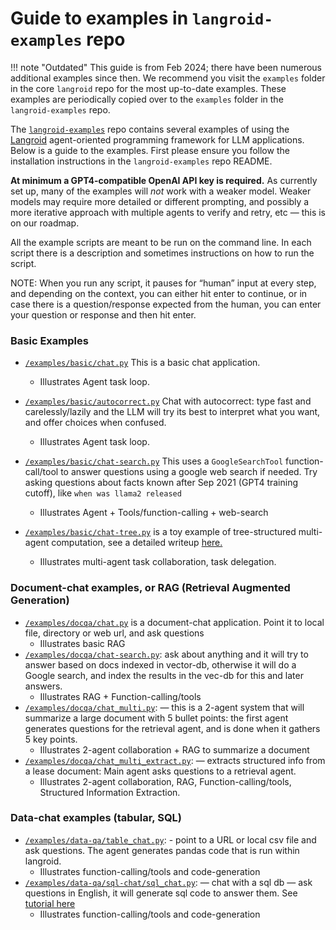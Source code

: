 # Guide to examples in `langroid-examples` repo

!!! note "Outdated"
    This guide is from Feb 2024; there have been numerous additional examples
    since then. We recommend you visit the `examples` folder in the core `langroid`
    repo for the most up-to-date examples. These examples are periodically copied
    over to the `examples` folder in the `langroid-examples` repo.

The [`langroid-examples`](https://github.com/langroid/langroid-examples) repo
contains several examples of using
the [Langroid](https://github.com/langroid/langroid) agent-oriented programming 
framework for LLM applications.
Below is a guide to the examples. First please ensure you follow the
installation instructions in the `langroid-examples` repo README.

**At minimum a GPT4-compatible OpenAI API key is required.** As currently set
up, many of the examples will _not_ work with a weaker model. Weaker models may
require more detailed or different prompting, and possibly a more iterative
approach with multiple agents to verify and retry, etc — this is on our roadmap.

All the example scripts are meant to be run on the command line.
In each script there is a description and sometimes instructions on how to run
the script.

NOTE: When you run any script, it pauses for “human” input at every step, and
depending on the context, you can either hit enter to continue, or in case there
is a question/response expected from the human, you can enter your question or
response and then hit enter.

### Basic Examples
- [`/examples/basic/chat.py`](https://github.com/langroid/langroid-examples/blob/main/examples/basic/chat.py) This is a basic chat application.

    - Illustrates Agent task loop.

- [`/examples/basic/autocorrect.py`](https://github.com/langroid/langroid-examples/blob/main/examples/basic/autocorrect.py) Chat with autocorrect: type fast and carelessly/lazily and 
the LLM will try its best to interpret what you want, and offer choices when confused.

    - Illustrates Agent task loop.

- [`/examples/basic/chat-search.py`](https://github.com/langroid/langroid-examples/blob/main/examples/basic/chat-search.py)  This uses a `GoogleSearchTool` function-call/tool to answer questions using a google web search if needed.
  Try asking questions about facts known after Sep 2021 (GPT4 training cutoff),
  like  `when was llama2 released`
  
    - Illustrates Agent + Tools/function-calling + web-search

- [`/examples/basic/chat-tree.py`](https://github.com/langroid/langroid-examples/blob/main/examples/basic/chat-tree.py) is a toy example of tree-structured multi-agent
  computation, see a detailed writeup [here.](https://langroid.github.io/langroid/examples/agent-tree/)
  
    - Illustrates multi-agent task collaboration, task delegation.

### Document-chat examples, or RAG (Retrieval Augmented Generation)

- [`/examples/docqa/chat.py`](https://github.com/langroid/langroid-examples/blob/main/examples/docqa/chat.py) is a document-chat application. Point it to local file,
  directory or web url, and ask questions
    - Illustrates basic RAG
- [`/examples/docqa/chat-search.py`](https://github.com/langroid/langroid-examples/blob/main/examples/docqa/chat-search.py): ask about anything and it will try to answer
  based on docs indexed in vector-db, otherwise it will do a Google search, and
  index the results in the vec-db for this and later answers.
    - Illustrates RAG + Function-calling/tools
- [`/examples/docqa/chat_multi.py`](https://github.com/langroid/langroid-examples/blob/main/examples/docqa/chat_multi.py):  — this is a 2-agent system that will summarize
  a large document with 5 bullet points: the first agent generates questions for
  the retrieval agent, and is done when it gathers 5 key points.
    - Illustrates 2-agent collaboration + RAG to summarize a document
- [`/examples/docqa/chat_multi_extract.py`](https://github.com/langroid/langroid-examples/blob/main/examples/docqa/chat_multi_extract.py):  — extracts structured info from a
  lease document: Main agent asks questions to a retrieval agent. 
    - Illustrates 2-agent collaboration, RAG, Function-calling/tools, Structured Information Extraction.

### Data-chat examples (tabular, SQL)

- [`/examples/data-qa/table_chat.py`](https://github.com/langroid/langroid-examples/blob/main/examples/data-qa/table_chat):  - point to a URL or local csv file and ask
  questions. The agent generates pandas code that is run within langroid.
    - Illustrates function-calling/tools and code-generation
- [`/examples/data-qa/sql-chat/sql_chat.py`](https://github.com/langroid/langroid-examples/blob/main/examples/data-qa/sql-chat/sql_chat.py):  — chat with a sql db — ask questions in
  English, it will generate sql code to answer them.
  See [tutorial here](https://langroid.github.io/langroid/tutorials/postgresql-agent/)
    - Illustrates function-calling/tools and code-generation

